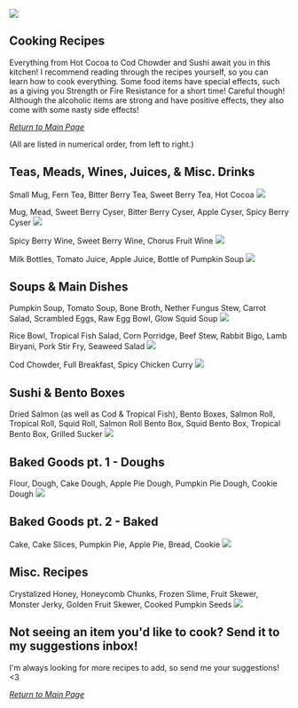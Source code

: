 ![](https://github.com/l1nkl3/ValleyCraft/blob/gh-pages/wiki-images/banner_cook.png)

## Cooking Recipes

Everything from Hot Cocoa to Cod Chowder and Sushi await you in this kitchen! I recommend reading through the recipes yourself, so you can learn how to cook everything.
Some food items have special effects, such as a giving you Strength or Fire Resistance for a short time! Careful though! Although the alcoholic items are strong and have positive effects, they also come with some nasty side effects!

_[Return to Main Page](https://github.com/l1nkl3/ValleyCraft/blob/gh-pages/docs/index.md)_

(All are listed in numerical order, from left to right.)

## Teas, Meads, Wines, Juices, & Misc. Drinks

Small Mug, Fern Tea, Bitter Berry Tea, Sweet Berry Tea, Hot Cocoa
![](https://github.com/l1nkl3/ValleyCraft/blob/gh-pages/wiki-images/tea.png)

Mug, Mead, Sweet Berry Cyser, Bitter Berry Cyser, Apple Cyser, Spicy Berry Cyser
![](https://github.com/l1nkl3/ValleyCraft/blob/gh-pages/wiki-images/mead.png)

Spicy Berry Wine, Sweet Berry Wine, Chorus Fruit Wine
![](https://github.com/l1nkl3/ValleyCraft/blob/gh-pages/wiki-images/wine.png)

Milk Bottles, Tomato Juice, Apple Juice, Bottle of Pumpkin Soup
![](https://github.com/l1nkl3/ValleyCraft/blob/gh-pages/wiki-images/juice.png)

## Soups & Main Dishes

Pumpkin Soup, Tomato Soup, Bone Broth, Nether Fungus Stew, Carrot Salad, Scrambled Eggs, Raw Egg Bowl, Glow Squid Soup
![](https://github.com/l1nkl3/ValleyCraft/blob/gh-pages/wiki-images/bowl_1.png)

Rice Bowl, Tropical Fish Salad, Corn Porridge, Beef Stew, Rabbit Bigo, Lamb Biryani, Pork Stir Fry, Seaweed Salad
![](https://github.com/l1nkl3/ValleyCraft/blob/gh-pages/wiki-images/bowl_2.png)

Cod Chowder, Full Breakfast, Spicy Chicken Curry
![](https://github.com/l1nkl3/ValleyCraft/blob/gh-pages/wiki-images/bowl_3.png)

## Sushi & Bento Boxes

Dried Salmon (as well as Cod & Tropical Fish), Bento Boxes, Salmon Roll, Tropical Roll, Squid Roll, Salmon Roll Bento Box, Squid Bento Box, Tropical Bento Box, Grilled Sucker
![](https://github.com/l1nkl3/ValleyCraft/blob/gh-pages/wiki-images/sushi.png)

## Baked Goods pt. 1 - Doughs

Flour, Dough, Cake Dough, Apple Pie Dough, Pumpkin Pie Dough, Cookie Dough
![](https://github.com/l1nkl3/ValleyCraft/blob/gh-pages/wiki-images/baking.png)

## Baked Goods pt. 2 - Baked

Cake, Cake Slices, Pumpkin Pie, Apple Pie, Bread, Cookie
![](https://github.com/l1nkl3/ValleyCraft/blob/gh-pages/wiki-images/stove.png)

## Misc. Recipes

Crystalized Honey, Honeycomb Chunks, Frozen Slime, Fruit Skewer, Monster Jerky, Golden Fruit Skewer, Cooked Pumpkin Seeds
![](https://github.com/l1nkl3/ValleyCraft/blob/gh-pages/wiki-images/misc.png)

## Not seeing an item you'd like to cook? Send it to my suggestions inbox!
I'm always looking for more recipes to add, so send me your suggestions! <3

_[Return to Main Page](https://github.com/l1nkl3/ValleyCraft/blob/gh-pages/docs/index.md)_
